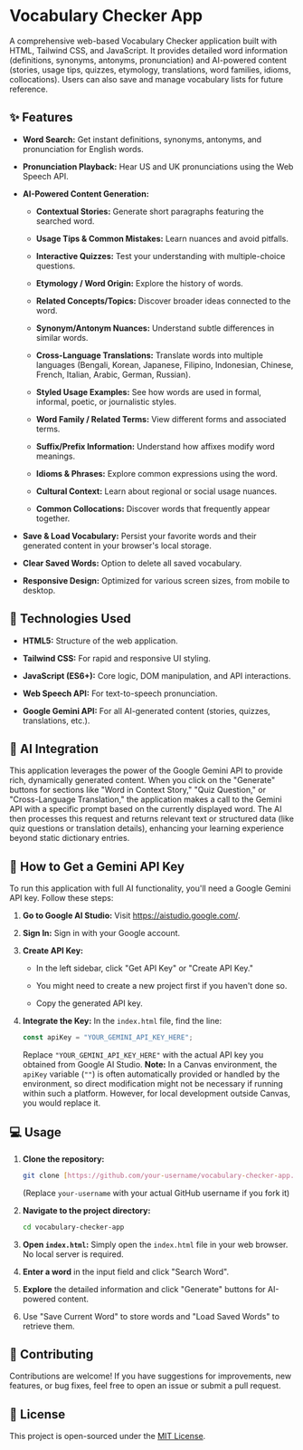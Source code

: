 # Vocabulary Checker App

A comprehensive web-based Vocabulary Checker application built with HTML, Tailwind CSS, and JavaScript. It provides detailed word information (definitions, synonyms, antonyms, pronunciation) and AI-powered content (stories, usage tips, quizzes, etymology, translations, word families, idioms, collocations). Users can also save and manage vocabulary lists for future reference.

## ✨ Features

* **Word Search:** Get instant definitions, synonyms, antonyms, and pronunciation for English words.

* **Pronunciation Playback:** Hear US and UK pronunciations using the Web Speech API.

* **AI-Powered Content Generation:**

    * **Contextual Stories:** Generate short paragraphs featuring the searched word.

    * **Usage Tips & Common Mistakes:** Learn nuances and avoid pitfalls.

    * **Interactive Quizzes:** Test your understanding with multiple-choice questions.

    * **Etymology / Word Origin:** Explore the history of words.

    * **Related Concepts/Topics:** Discover broader ideas connected to the word.

    * **Synonym/Antonym Nuances:** Understand subtle differences in similar words.

    * **Cross-Language Translations:** Translate words into multiple languages (Bengali, Korean, Japanese, Filipino, Indonesian, Chinese, French, Italian, Arabic, German, Russian).

    * **Styled Usage Examples:** See how words are used in formal, informal, poetic, or journalistic styles.

    * **Word Family / Related Terms:** View different forms and associated terms.

    * **Suffix/Prefix Information:** Understand how affixes modify word meanings.

    * **Idioms & Phrases:** Explore common expressions using the word.

    * **Cultural Context:** Learn about regional or social usage nuances.

    * **Common Collocations:** Discover words that frequently appear together.

* **Save & Load Vocabulary:** Persist your favorite words and their generated content in your browser's local storage.

* **Clear Saved Words:** Option to delete all saved vocabulary.

* **Responsive Design:** Optimized for various screen sizes, from mobile to desktop.

## 🚀 Technologies Used

* **HTML5:** Structure of the web application.

* **Tailwind CSS:** For rapid and responsive UI styling.

* **JavaScript (ES6+):** Core logic, DOM manipulation, and API interactions.

* **Web Speech API:** For text-to-speech pronunciation.

* **Google Gemini API:** For all AI-generated content (stories, quizzes, translations, etc.).

## 🧠 AI Integration

This application leverages the power of the Google Gemini API to provide rich, dynamically generated content. When you click on the "Generate" buttons for sections like "Word in Context Story," "Quiz Question," or "Cross-Language Translation," the application makes a call to the Gemini API with a specific prompt based on the currently displayed word. The AI then processes this request and returns relevant text or structured data (like quiz questions or translation details), enhancing your learning experience beyond static dictionary entries.

## 🔑 How to Get a Gemini API Key

To run this application with full AI functionality, you'll need a Google Gemini API key. Follow these steps:

1.  **Go to Google AI Studio:** Visit <https://aistudio.google.com/>.

2.  **Sign In:** Sign in with your Google account.

3.  **Create API Key:**

    * In the left sidebar, click "Get API Key" or "Create API Key."

    * You might need to create a new project first if you haven't done so.

    * Copy the generated API key.

4.  **Integrate the Key:** In the `index.html` file, find the line:

    ```javascript
    const apiKey = "YOUR_GEMINI_API_KEY_HERE";
    ```

    Replace `"YOUR_GEMINI_API_KEY_HERE"` with the actual API key you obtained from Google AI Studio. **Note:** In a Canvas environment, the `apiKey` variable (`""`) is often automatically provided or handled by the environment, so direct modification might not be necessary if running within such a platform. However, for local development outside Canvas, you would replace it.

## 💻 Usage

1.  **Clone the repository:**

    ```bash
    git clone [https://github.com/your-username/vocabulary-checker-app.git](https://github.com/your-username/vocabulary-checker-app.git)
    ```

    (Replace `your-username` with your actual GitHub username if you fork it)

2.  **Navigate to the project directory:**

    ```bash
    cd vocabulary-checker-app
    ```

3.  **Open `index.html`:** Simply open the `index.html` file in your web browser. No local server is required.

4.  **Enter a word** in the input field and click "Search Word".

5.  **Explore** the detailed information and click "Generate" buttons for AI-powered content.

6.  Use "Save Current Word" to store words and "Load Saved Words" to retrieve them.

## 🤝 Contributing

Contributions are welcome! If you have suggestions for improvements, new features, or bug fixes, feel free to open an issue or submit a pull request.

## 📄 License

This project is open-sourced under the [MIT License](LICENSE).
